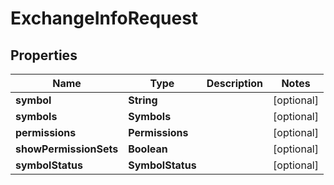 

# ExchangeInfoRequest


## Properties

| Name | Type | Description | Notes |
|------------ | ------------- | ------------- | -------------|
|**symbol** | **String** |  |  [optional] |
|**symbols** | **Symbols** |  |  [optional] |
|**permissions** | **Permissions** |  |  [optional] |
|**showPermissionSets** | **Boolean** |  |  [optional] |
|**symbolStatus** | **SymbolStatus** |  |  [optional] |



